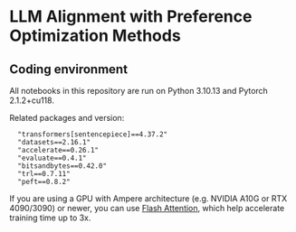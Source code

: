 # LLM Alignment with Preference Optimization Methods

## Coding environment

All notebooks in this repository are run on Python 3.10.13 and Pytorch 2.1.2+cu118. 

Related packages and version:
```
  "transformers[sentencepiece]==4.37.2"
  "datasets==2.16.1"
  "accelerate==0.26.1"
  "evaluate==0.4.1"
  "bitsandbytes==0.42.0"
  "trl==0.7.11"
  "peft==0.8.2"
```

If you are using a GPU with Ampere architecture (e.g. NVIDIA A10G or RTX 4090/3090) or newer, you can use [Flash Attention](https://github.com/Dao-AILab/flash-attention/tree/main), which help accelerate training time up to 3x.

